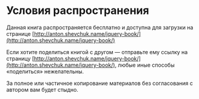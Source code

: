 # Условия распространения

Данная книга распространяется бесплатно и доступна для загрузки на странице [http://anton.shevchuk.name/jquery-book/](http://anton.shevchuk.name/jquery-book/)

Если хотите поделиться книгой с другом — отправьте ему ссылку на страницу [http://anton.shevchuk.name/jquery-book/](http://anton.shevchuk.name/jquery-book/), любые иные способы «поделиться» нежелательны.

За полное или частичное копирование материалов без согласования с автором вам будет стыдно.
